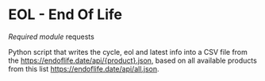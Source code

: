 # EOL - End Of Life

*Required module*
requests


Python script that writes the cycle, eol and latest info into a CSV file from the https://endoflife.date/api/{product}.json, based on all available products from this list https://endoflife.date/api/all.json.

